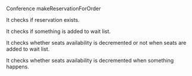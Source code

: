 Conference makeReservationForOrder

It checks if reservation exists. 

It checks if something is added to wait list.
 
It checks whether seats availability is decremented or not when seats are added to wait list.
 
It checks whether seats availability is decremented when something happens. 